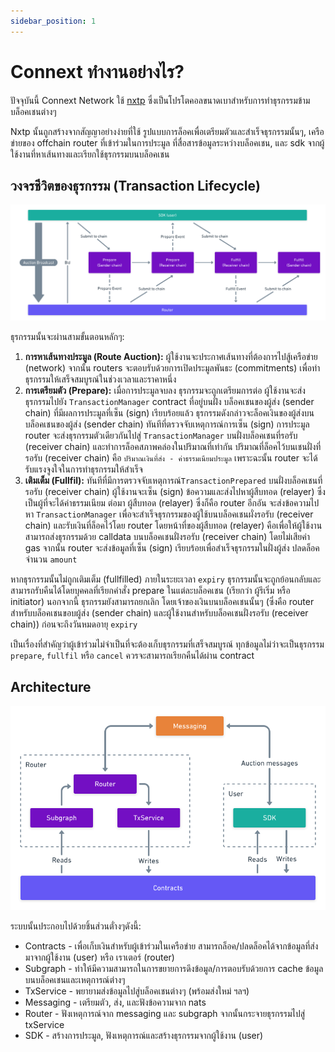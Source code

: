```yaml
---
sidebar_position: 1
---
```


# Connext ทำงานอย่างไร?

ปัจจุบันนี้ Connext Network ใช้ [nxtp](https://github.com/connext/nxtp) ซึ่งเป็นโปรโตคอลขนาดเบาสำหรับการทำธุรกรรมข้ามบล็อคเชนต่างๆ

Nxtp นั้นถูกสร้างจากสัญญาอย่างง่ายที่ใช้ รูปแบบการล็อคเพื่อเตรียมตัวและสำเร็จธุรกรรมนั้นๆ, เครือข่ายของ offchain router ที่เข้าร่วมในการประมูล ที่สื่อสารข้อมูลระหว่างบล็อคเชน, และ sdk จากผู้ใช้งานที่หาเส้นทางและเรียกใช้ธุรกรรมบนบล็อคเชน

## วงจรชีวิตของธุรกรรม (Transaction Lifecycle)

![HighLevelFlow](/img/background/HighLevelFlow.png)

ธุรกรรมนั้นจะผ่านสามขั้นตอนหลักๆ:

1. **การหาเส้นทางประมูล (Route Auction):** ผู้ใช้งานจะประกาศเส้นทางที่ต้องการไปสู้เครือข่าย (network) จากนั้น routers จะตอบรับด้วยการเปิดประมูลพันธะ (commitments) เพื่อทำธุรกรรมให้เสร็จสมบูรณ์ในช่วงเวลาและราคาหนึ่ง
2. **การเตรียมตัว (Prepare):** เมื่อการประมูลจบลง ธุรกรรมจะถูกเตรียมการต่อ ผู้ใช้งานจะส่งธุรกรรมไปยัง `TransactionManager` contract ที่อยู่บนฝั่ง บล็อคเชนของผู้ส่ง (sender chain) ที่มีผลการประมูลที่เซ็น (sign) เรียบร้อยแล้ว ธุรกรรมดังกล่าวจะล็อคเงินของผู้ส่งบนบล็อคเชนของผู้ส่ง (sender chain) ทันทีที่ตรวจจับเหตุการณ์การเซ็น (sign) การประมูล router จะส่งธุรกรรมตัวเดียวกันไปสู่ `TransactionManager` บนฝั่งบล็อคเชนที่รอรับ (receiver chain) และทำการล็อคสภาพคล่องในปริมาณที่เท่ากัน ปริมาณที่ล็อคไว้บนเชนฝั่งที่รอรับ (receiver chain) คือ `ปริมาณเงินที่ส่ง - ค่าธรรมเนียมประมูล` เพราะฉะนั้น router จะได้รับแรงจูงใจในการทำธุรกรรมให้สำเร็จ
3. **เติมเต็ม (Fullfil):** ทันทีที่มีการตรวจจับเหตุการณ์​ `TransactionPrepared` บนฝั่งบล็อคเชนที่รอรับ (receiver chain) ผู้ใช้งานจะเซ็น (sign) ข้อความและส่งไปหาผู้สืบทอด (relayer) ซึ่งเป็นผู้ที่จะได้ค่าธรรมเนียม ต่อมา ผู้สืบทอด (relayer) ซึ่งก็คือ router อีกอัน จะส่งข้อความไปหา `TransactionManager` เพื่อจะสำเร็จธุรกรรมของผู้ใช้บนบล็อคเชนผั่งรอรับ (receiver chain) และรับเงินที่ล็อคไว้โดย router โดยหน้าที่ของผู้สืบทอด (relayer) คือเพื่อให้ผู้ใช้งานสามารถส่งธุรกรรมด้วย calldata บนบล็อคเชนฝั่งรอรับ (receiver chain) โดยไม่เสียค่า gas จากนั้น router จะส่งข้อมูลที่เซ็น (sign) เรียบร้อยเพื่อสำเร็จธุรกรรมในฝั่งผู้ส่ง ปลดล็อคจำนวน `amount`

หากธุรกรรมนั้นไม่ถูกเติมเต็ม (fullfilled) ภายในระยะเวลา `expiry` ธุรกรรมนั้นจะถูกย้อนกลับและสามารถรับคืนได้โดยบุคคลที่เรียกคำสั่ง prepare ในแต่ละบล็อคเชน (เรียกว่า ผู้รึเริ่ม หรือ initiator) นอกจากนี้ ธุรกรรมยังสามารถยกเลิก โดยเจ้าของเงินบนบล็อคเชนนั้นๆ (ซึ่งคือ router สำหรับบล็อคเชนขอบผู้ส่ง (sender chain) และผู้ใช้งานสำหรับบล็อคเชนฝั่งรอรับ (receiver chain)) ก่อนจะถึงวันหมดอายุ `expiry`

เป็นเรื่องที่สำคัญว่าผู้เข้าร่วมไม่จำเป็นที่จะต้องเก็บธุรกรรมที่เสร็จสมบูรณ์ ทุกข้อมูลไม่ว่าจะเป็นธุรกรรม `prepare`, `fullfil` หรือ `cancel` ควรจะสามารถเรียกคืนได้ผ่าน contract

## Architecture

![Architecture](/img/background/Architecture.png)

ระบบนั้นประกอบไปด้วยชิ้นส่วนตั่างๆดังนี้:

- Contracts - เพื่อเก็บเงินสำหรับผู้เข้าร่วมในเครือข่าย สามารถล็อค/ปลดล็อคได้จากข้อมูลที่ส่งมาจากผู้ใช้งาน (user) หรือ เราเตอร์ (router)
- Subgraph - ทำให้มีความสามารถในการขยายการดึงข้อมูล/การตอบรับด้วยการ cache ข้อมูลบนบล็อคเชนและเหตุการณ์ต่างๆ
- TxService - พยายามส่งข้อมูลไปสู่บล็อคเชนต่างๆ (พร้อมส่งใหม่ ฯลฯ)
- Messaging - เตรียมตัว, ส่ง, และฟังข้อความจาก nats
- Router - ฟังเหตุการณ์จาก messaging และ subgraph จากนั้นกระจายธุรกรรมไปสู่ txService
- SDK - สร้างการประมูล, ฟังเหตุการณ์และสร้างธุรกรรมจากผู้ใช้งาน (user)